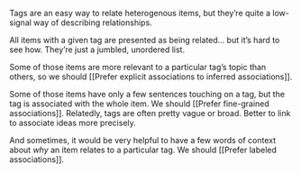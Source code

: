 Tags are an easy way to relate heterogenous items, but they’re quite a low-signal way of describing relationships.

All items with a given tag are presented as being related… but it’s hard to see how. They’re just a jumbled, unordered list.

Some of those items are more relevant to a particular tag’s topic than others, so we should [[Prefer explicit associations to inferred associations]].

Some of those items have only a few sentences touching on a tag, but the tag is associated with the whole item. We should [[Prefer fine-grained associations]]. Relatedly, tags are often pretty vague or broad. Better to link to associate ideas more precisely.

And sometimes, it would be very helpful to have a few words of context about _why_ an item relates to a particular tag. We should [[Prefer labeled associations]].